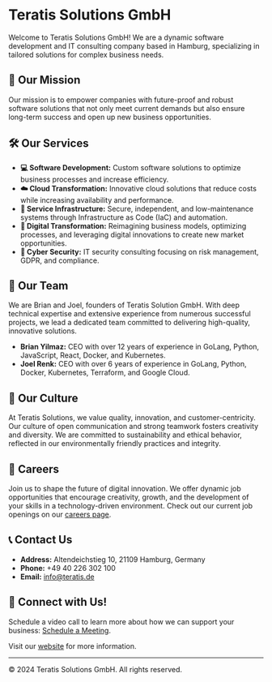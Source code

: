 # Teratis Solutions GmbH

Welcome to Teratis Solutions GmbH! We are a dynamic software development and IT consulting company based in Hamburg, specializing in tailored solutions for complex business needs.

## 🌟 Our Mission

Our mission is to empower companies with future-proof and robust software solutions that not only meet current demands but also ensure long-term success and open up new business opportunities.

## 🛠️ Our Services

- **💻 Software Development:** Custom software solutions to optimize business processes and increase efficiency.
- **☁️ Cloud Transformation:** Innovative cloud solutions that reduce costs while increasing availability and performance.
- **🔧 Service Infrastructure:** Secure, independent, and low-maintenance systems through Infrastructure as Code (IaC) and automation.
- **🔄 Digital Transformation:** Reimagining business models, optimizing processes, and leveraging digital innovations to create new market opportunities.
- **🔐 Cyber Security:** IT security consulting focusing on risk management, GDPR, and compliance.

## 👥 Our Team

We are Brian and Joel, founders of Teratis Solution GmbH. With deep technical expertise and extensive experience from numerous successful projects, we lead a dedicated team committed to delivering high-quality, innovative solutions.

- **Brian Yilmaz:** CEO with over 12 years of experience in GoLang, Python, JavaScript, React, Docker, and Kubernetes.
- **Joel Renk:** CEO with over 6 years of experience in GoLang, Python, Docker, Kubernetes, Terraform, and Google Cloud.

## 🌱 Our Culture

At Teratis Solutions, we value quality, innovation, and customer-centricity. Our culture of open communication and strong teamwork fosters creativity and diversity. We are committed to sustainability and ethical behavior, reflected in our environmentally friendly practices and integrity.

## 🚀 Careers

Join us to shape the future of digital innovation. We offer dynamic job opportunities that encourage creativity, growth, and the development of your skills in a technology-driven environment. Check out our current job openings on our [careers page](https://teratis.de/karriere).

## 📞 Contact Us

- **Address:** Altendeichstieg 10, 21109 Hamburg, Germany
- **Phone:** +49 40 226 302 100
- **Email:** info@teratis.de

## 🔗 Connect with Us!

Schedule a video call to learn more about how we can support your business: [Schedule a Meeting]([https://calendly.com](https://calendly.com/teratis/kennenlernen-teratis)).

Visit our [website](https://teratis.de) for more information.

---

© 2024 Teratis Solutions GmbH. All rights reserved.
